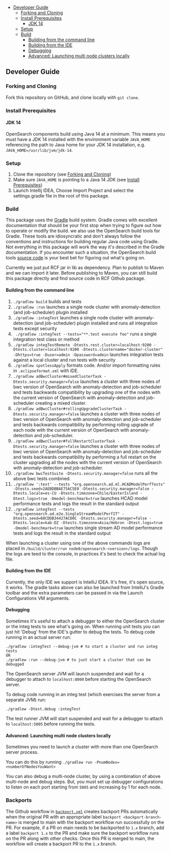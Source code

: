 - [Developer Guide](#developer-guide)
  - [Forking and Cloning](#forking-and-cloning)
  - [Install Prerequisites](#install-prerequisites)
    - [JDK 14](#jdk-14)
  - [Setup](#setup)
  - [Build](#build)
    - [Building from the command line](#building-from-the-command-line)
    - [Building from the IDE](#building-from-the-ide)
    - [Debugging](#debugging)
    - [Advanced: Launching multi node clusters locally](#advanced-launching-multi-node-clusters-locally)

## Developer Guide

### Forking and Cloning

Fork this repository on GitHub, and clone locally with `git clone`.

### Install Prerequisites

#### JDK 14

OpenSearch components build using Java 14 at a minimum. This means you must have a JDK 14 installed with the environment variable `JAVA_HOME` referencing the path to Java home for your JDK 14 installation, e.g. `JAVA_HOME=/usr/lib/jvm/jdk-14`.

### Setup

1. Clone the repository (see [Forking and Cloning](#forking-and-cloning))
2. Make sure `JAVA_HOME` is pointing to a Java 14 JDK (see [Install Prerequisites](#install-prerequisites))
3. Launch Intellij IDEA, Choose Import Project and select the settings.gradle file in the root of this package.

### Build

This package uses the [Gradle](https://docs.gradle.org/current/userguide/userguide.html) build system. Gradle comes with excellent documentation that should be your first stop when trying to figure out how to operate or modify the build. we also use the OpenSearch build tools for Gradle. These tools are idiosyncratic and don't always follow the conventions and instructions for building regular Java code using Gradle. Not everything in this package will work the way it's described in the Gradle documentation. If you encounter such a situation, the OpenSearch build tools [source code](https://github.com/opensearch-project/OpenSearch/tree/main/buildSrc/src/main/groovy/org/opensearch/gradle) is your best bet for figuring out what's going on.

Currently we just put RCF jar in lib as dependency. Plan to publish to Maven and we can import it later. Before publishing to Maven, you can still build this package directly and find source code in RCF Github package.

#### Building from the command line

1. `./gradlew build` builds and tests
2. `./gradlew :run` launches a single node cluster with anomaly-detection (and job-scheduler) plugin installed
3. `./gradlew :integTest` launches a single node cluster with anomaly-detection (and job-scheduler) plugin installed and runs all integration tests except security
4. ` ./gradlew :integTest --tests="**.test execute foo"` runs a single integration test class or method
5. `./gradlew integTestRemote -Dtests.rest.cluster=localhost:9200 -Dtests.cluster=localhost:9200 -Dtests.clustername="docker-cluster" -Dhttps=true -Duser=admin -Dpassword=admin` launches integration tests against a local cluster and run tests with security
6. `./gradlew spotlessApply` formats code. And/or import formatting rules in `.eclipseformat.xml` with IDE.
7. `./gradlew adBwcCluster#mixedClusterTask -Dtests.security.manager=false` launches a cluster with three nodes of bwc version of OpenSearch with anomaly-detection and job-scheduler and tests backwards compatibility by upgrading one of the nodes with the current version of OpenSearch with anomaly-detection and job-scheduler creating a mixed cluster.
8. `./gradlew adBwcCluster#rollingUpgradeClusterTask -Dtests.security.manager=false` launches a cluster with three nodes of bwc version of OpenSearch with anomaly-detection and job-scheduler and tests backwards compatibility by performing rolling upgrade of each node with the current version of OpenSearch with anomaly-detection and job-scheduler.
9. `./gradlew adBwcCluster#fullRestartClusterTask -Dtests.security.manager=false` launches a cluster with three nodes of bwc version of OpenSearch with anomaly-detection and job-scheduler and tests backwards compatibility by performing a full restart on the cluster upgrading all the nodes with the current version of OpenSearch with anomaly-detection and job-scheduler.
10. `./gradlew bwcTestSuite -Dtests.security.manager=false` runs all the above bwc tests combined.
11. `./gradlew ':test' --tests "org.opensearch.ad.ml.HCADModelPerfTests" -Dtests.seed=2AEBDBBAE75AC5E0 -Dtests.security.manager=false -Dtests.locale=es-CU -Dtests.timezone=Chile/EasterIsland -Dtest.logs=true -Dmodel-benchmark=true` launches HCAD model performance tests and logs the result in the standard output
12. `./gradlew integTest --tests "org.opensearch.ad.e2e.SingleStreamModelPerfIT" -Dtests.seed=60CDDB34427ACD0C -Dtests.security.manager=false -Dtests.locale=kab-DZ -Dtests.timezone=Asia/Hebron -Dtest.logs=true -Dmodel-benchmark=true` launches single stream AD model performance tests and logs the result in the standard output

When launching a cluster using one of the above commands logs are placed in `/build/cluster/run node0/opensearch-<version>/logs`. Though the logs are teed to the console, in practices it's best to check the actual log file.

#### Building from the IDE

Currently, the only IDE we support is IntelliJ IDEA.  It's free, it's open source, it works. The gradle tasks above can also be launched from IntelliJ's Gradle toolbar and the extra parameters can be passed in via the Launch Configurations VM arguments. 

#### Debugging

Sometimes it's useful to attach a debugger to either the OpenSearch cluster or the integ tests to see what's going on. When running unit tests you can just hit 'Debug' from the IDE's gutter to debug the tests.  To debug code running in an actual server run:

```
./gradlew :integTest --debug-jvm # to start a cluster and run integ tests
OR
./gradlew :run --debug-jvm # to just start a cluster that can be debugged
```

The OpenSearch server JVM will launch suspended and wait for a debugger to attach to `localhost:8000` before starting the OpenSearch server.

To debug code running in an integ test (which exercises the server from a separate JVM) run:

```
./gradlew -Dtest.debug :integTest 
```

The test runner JVM will start suspended and wait for a debugger to attach to `localhost:5005` before running the tests.

#### Advanced: Launching multi node clusters locally

Sometimes you need to launch a cluster with more than one OpenSearch server process.

You can do this by running `./gradlew run -PnumNodes=<numberOfNodesYouWant>`

You can also debug a multi-node cluster, by using a combination of above multi-node and debug steps.
But, you must set up debugger configurations to listen on each port starting from `5005` and increasing by 1 for each node.

### Backports

The Github workflow in [`backport.yml`](.github/workflows/backport.yml) creates backport PRs automatically when the
original PR with an appropriate label `backport <backport-branch-name>` is merged to main with the backport workflow
run successfully on the PR. For example, if a PR on main needs to be backported to `1.x` branch, add a label
`backport 1.x` to the PR and make sure the backport workflow runs on the PR along with other checks. Once this PR is
merged to main, the workflow will create a backport PR to the `1.x` branch.